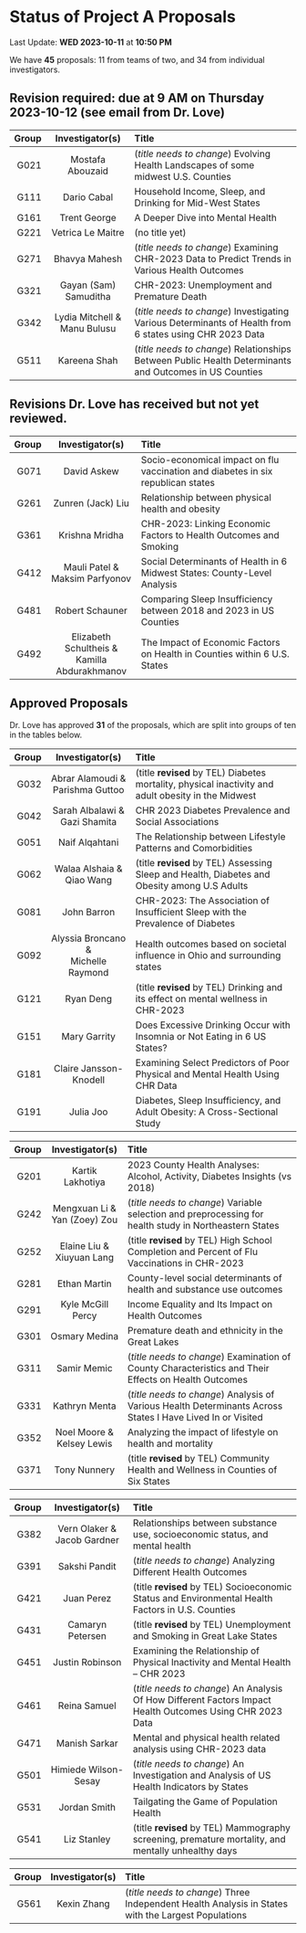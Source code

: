 # Status of Project A Proposals

Last Update: **WED 2023-10-11** at **10:50 PM**

We have **45** proposals: 11 from teams of two, and 34 from individual investigators.

## Revision required: due at 9 AM on Thursday 2023-10-12 (see email from Dr. Love)

Group | Investigator(s) | Title 
-----: | :----------------------------: | :-------------------------------------------------------------------------------
G021 | Mostafa Abouzaid | (*title needs to change*) Evolving Health Landscapes of some midwest U.S. Counties
G111 | Dario Cabal | Household Income, Sleep, and Drinking for Mid-West States
G161 | Trent George | A Deeper Dive into Mental Health
G221 | Vetrica Le Maitre | (no title yet)
G271 | Bhavya Mahesh | (*title needs to change*) Examining CHR-2023 Data to Predict Trends in Various Health Outcomes
G321 | Gayan (Sam) Samuditha | CHR-2023: Unemployment and Premature Death
G342 | Lydia Mitchell & <br /> Manu Bulusu | (*title needs to change*) Investigating Various Determinants of Health from 6 states using CHR 2023 Data
G511 | Kareena Shah | (*title needs to change*) Relationships Between Public Health Determinants and Outcomes in US Counties

## Revisions Dr. Love has received but not yet reviewed.

Group | Investigator(s) | Title 
-----: | :----------------------------: | :-------------------------------------------------------------------------------
G071 | David Askew | Socio-economical impact on flu vaccination and diabetes in six republican states 
G261 | Zunren (Jack) Liu | Relationship between physical health and obesity
G361 | Krishna Mridha | CHR-2023: Linking Economic Factors to Health Outcomes and Smoking
G412 | Mauli Patel & <br /> Maksim Parfyonov | Social Determinants of Health in 6 Midwest States: County-Level Analysis
G481 | Robert Schauner | Comparing Sleep Insufficiency between 2018 and 2023 in US Counties
G492 | Elizabeth Schultheis & <br /> Kamilla Abdurakhmanov | The Impact of Economic Factors on Health in Counties within 6 U.S. States

## Approved Proposals

Dr. Love has approved **31** of the proposals, which are split into groups of ten in the tables below.

Group | Investigator(s) | Title 
-----: | :-------------------------------------: | :-----------------------------------------------------------------
G032 | Abrar Alamoudi & <br /> Parishma Guttoo | (title **revised** by TEL) Diabetes mortality, physical inactivity and adult obesity in the Midwest
G042 | Sarah Albalawi & <br /> Gazi Shamita | CHR 2023 Diabetes Prevalence and Social Associations
G051 | Naif Alqahtani | The Relationship between Lifestyle Patterns and Comorbidities
G062 | Walaa Alshaia & <br /> Qiao Wang | (title **revised** by TEL) Assessing Sleep and Health, Diabetes and Obesity among U.S Adults 
G081 | John Barron | CHR-2023: The Association of Insufficient Sleep with the Prevalence of Diabetes
G092 | Alyssia Broncano & <br /> Michelle Raymond | Health outcomes based on societal influence in Ohio and surrounding states
G121 | Ryan Deng | (title **revised** by TEL) Drinking and its effect on mental wellness in CHR-2023
G151 | Mary Garrity | Does Excessive Drinking Occur with Insomnia or Not Eating in 6 US States?
G181 | Claire Jansson-Knodell | Examining Select Predictors of Poor Physical and Mental Health Using CHR Data
G191 | Julia Joo | Diabetes, Sleep Insufficiency, and Adult Obesity: A Cross-Sectional Study

Group | Investigator(s) | Title 
-----: | :-------------------------------------: | :-----------------------------------------------------------------
G201 | Kartik Lakhotiya | 2023 County Health Analyses: Alcohol, Activity, Diabetes Insights (vs 2018)
G242 | Mengxuan Li & <br /> Yan (Zoey) Zou | (*title needs to change*) Variable selection and preprocessing for health study in Northeastern States 
G252 | Elaine Liu & <br /> Xiuyuan Lang | (title **revised** by TEL) High School Completion and Percent of Flu Vaccinations in CHR-2023
G281 | Ethan Martin | County-level social determinants of health and substance use outcomes
G291 | Kyle McGill Percy | Income Equality and Its Impact on Health Outcomes
G301 | Osmary Medina | Premature death and ethnicity in the Great Lakes
G311 | Samir Memic | (*title needs to change*) Examination of County Characteristics and Their Effects on Health Outcomes
G331 | Kathryn Menta | (*title needs to change*) Analysis of Various Health Determinants Across States I Have Lived In or Visited
G352 | Noel Moore & <br /> Kelsey Lewis | Analyzing the impact of lifestyle on health and mortality
G371 | Tony Nunnery | (title **revised** by TEL) Community Health and Wellness in Counties of Six States

Group | Investigator(s) | Title 
-----: | :-------------------------------------: | :-----------------------------------------------------------------
G382 | Vern Olaker & <br /> Jacob Gardner | Relationships between substance use, socioeconomic status, and mental health
G391 | Sakshi Pandit | (*title needs to change*) Analyzing Different Health Outcomes
G421 | Juan Perez | (title **revised** by TEL) Socioeconomic Status and Environmental Health Factors in U.S. Counties
G431 | Camaryn Petersen | (title **revised** by TEL) Unemployment and Smoking in Great Lake States
G451 | Justin Robinson | Examining the Relationship of Physical Inactivity and Mental Health – CHR 2023
G461 | Reina Samuel | (*title needs to change*) An Analysis Of How Different Factors Impact Health Outcomes Using CHR 2023 Data
G471 | Manish Sarkar | Mental and physical health related analysis using CHR-2023 data
G501 | Himiede Wilson-Sesay | (*title needs to change*) An Investigation and Analysis of US Health Indicators by States
G531 | Jordan Smith | Tailgating the Game of Population Health
G541 | Liz Stanley | (title **revised** by TEL) Mammography screening, premature mortality, and mentally unhealthy days

Group | Investigator(s) | Title 
-----: | :-------------------------------------: | :-----------------------------------------------------------------
G561 | Kexin Zhang | (*title needs to change*) Three Independent Health Analysis in States with the Largest Populations

